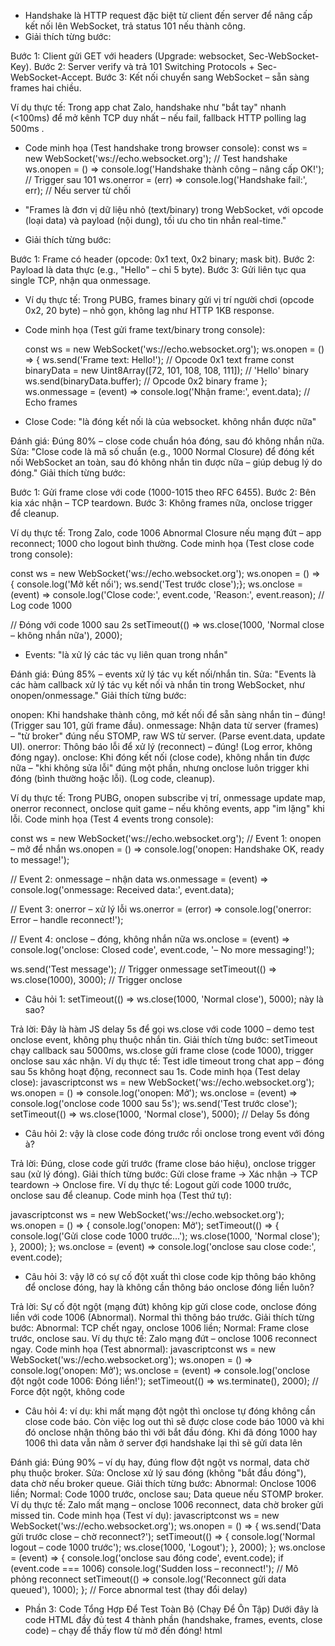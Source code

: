 - Handshake là HTTP request đặc biệt từ client đến server để nâng cấp kết nối lên WebSocket, trả status 101 nếu thành
  công.
- Giải thích từng bước:

Bước 1: Client gửi GET với headers (Upgrade: websocket, Sec-WebSocket-Key).
Bước 2: Server verify và trả 101 Switching Protocols + Sec-WebSocket-Accept.
Bước 3: Kết nối chuyển sang WebSocket – sẵn sàng frames hai chiều.

Ví dụ thực tế: Trong app chat Zalo, handshake như "bắt tay" nhanh (<100ms) để mở kênh TCP duy nhất – nếu fail, fallback
HTTP polling lag 500ms .

- Code minh họa (Test handshake trong browser console):
  const ws = new WebSocket('ws://echo.websocket.org'); // Test handshake
  ws.onopen = () => console.log('Handshake thành công – nâng cấp OK!'); // Trigger sau 101
  ws.onerror = (err) => console.log('Handshake fail:', err); // Nếu server từ chối
  
- "Frames là đơn vị dữ liệu nhỏ (text/binary) trong WebSocket, với opcode (loại data) và payload (nội dung), tối ưu cho
  tin nhắn real-time."
- Giải thích từng bước:

Bước 1: Frame có header (opcode: 0x1 text, 0x2 binary; mask bit).
Bước 2: Payload là data thực (e.g., "Hello" – chỉ 5 byte).
Bước 3: Gửi liên tục qua single TCP, nhận qua onmessage.

- Ví dụ thực tế: Trong PUBG, frames binary gửi vị trí người chơi (opcode 0x2, 20 byte) – nhỏ gọn, không lag như HTTP 1KB response.
- Code minh họa (Test gửi frame text/binary trong console):

  const ws = new WebSocket('ws://echo.websocket.org');
  ws.onopen = () => {
  ws.send('Frame text: Hello!'); // Opcode 0x1 text frame
  const binaryData = new Uint8Array([72, 101, 108, 108, 111]); // 'Hello' binary
  ws.send(binaryData.buffer); // Opcode 0x2 binary frame
  };
  ws.onmessage = (event) => console.log('Nhận frame:', event.data); // Echo frames

- Close Code: "là đóng kết nối là của websocket. không nhắn được nữa"

Đánh giá: Đúng 80% – close code chuẩn hóa đóng, sau đó không nhắn nữa.
Sửa: "Close code là mã số chuẩn (e.g., 1000 Normal Closure) để đóng kết nối WebSocket an toàn, sau đó không nhắn tin
được nữa – giúp debug lý do đóng."
Giải thích từng bước:

Bước 1: Gửi frame close với code (1000-1015 theo RFC 6455).
Bước 2: Bên kia xác nhận – TCP teardown.
Bước 3: Không frames nữa, onclose trigger để cleanup.

Ví dụ thực tế: Trong Zalo, code 1006 Abnormal Closure nếu mạng đứt – app reconnect; 1000 cho logout bình thường.
Code minh họa (Test close code trong console):

const ws = new WebSocket('ws://echo.websocket.org');
ws.onopen = () => {
console.log('Mở kết nối');
ws.send('Test trước close');};
ws.onclose = (event) => console.log('Close code:', event.code, 'Reason:', event.reason); // Log code 1000

// Đóng với code 1000 sau 2s
setTimeout(() => ws.close(1000, 'Normal close – không nhắn nữa'), 2000);

- Events: "là xử lý các tác vụ liên quan trong nhắn"

Đánh giá: Đúng 85% – events xử lý tác vụ kết nối/nhắn tin.
Sửa: "Events là các hàm callback xử lý tác vụ kết nối và nhắn tin trong WebSocket, như onopen/onmessage."
Giải thích từng bước:

onopen: Khi handshake thành công, mở kết nối để sẵn sàng nhắn tin – đúng! (Trigger sau 101, gửi frame đầu).
onmessage: Nhận data từ server (frames) – "từ broker" đúng nếu STOMP, raw WS từ server. (Parse event.data, update UI).
onerror: Thông báo lỗi để xử lý (reconnect) – đúng! (Log error, không đóng ngay).
onclose: Khi đóng kết nối (close code), không nhắn tin được nữa – "khi không sửa lỗi" đúng một phần, nhưng onclose luôn
trigger khi đóng (bình thường hoặc lỗi). (Log code, cleanup).

Ví dụ thực tế: Trong PUBG, onopen subscribe vị trí, onmessage update map, onerror reconnect, onclose quit game – nếu
không events, app "im lặng" khi lỗi.
Code minh họa (Test 4 events trong console):

const ws = new WebSocket('ws://echo.websocket.org');
// Event 1: onopen – mở để nhắn
ws.onopen = () => console.log('onopen: Handshake OK, ready to message!');

// Event 2: onmessage – nhận data
ws.onmessage = (event) => console.log('onmessage: Received data:', event.data);

// Event 3: onerror – xử lý lỗi
ws.onerror = (error) => console.log('onerror: Error – handle reconnect!');

// Event 4: onclose – đóng, không nhắn nữa
ws.onclose = (event) => console.log('onclose: Closed code', event.code, '– No more messaging!');

ws.send('Test message');  // Trigger onmessage
setTimeout(() => ws.close(1000), 3000);  // Trigger onclose

- Câu hỏi 1: setTimeout(() => ws.close(1000, 'Normal close'), 5000); này là sao?

Trả lời: Đây là hàm JS delay 5s để gọi ws.close với code 1000 – demo test onclose event, không phụ thuộc nhắn tin.
Giải thích từng bước: setTimeout chạy callback sau 5000ms, ws.close gửi frame close (code 1000), trigger onclose sau xác nhận.
Ví dụ thực tế: Test idle timeout trong chat app – đóng sau 5s không hoạt động, reconnect sau 1s.
Code minh họa (Test delay close):
javascriptconst ws = new WebSocket('ws://echo.websocket.org');
ws.onopen = () => console.log('onopen: Mở');
ws.onclose = (event) => console.log('onclose code 1000 sau 5s');
ws.send('Test trước close');
setTimeout(() => ws.close(1000, 'Normal close'), 5000);  // Delay 5s đóng

- Câu hỏi 2: vậy là close code đóng trước rồi onclose trong event với đóng à?

Trả lời: Đúng, close code gửi trước (frame close báo hiệu), onclose trigger sau (xử lý đóng).
Giải thích từng bước: Gửi close frame → Xác nhận → TCP teardown → Onclose fire.
Ví dụ thực tế: Logout gửi code 1000 trước, onclose sau để cleanup.
Code minh họa (Test thứ tự):

javascriptconst ws = new WebSocket('ws://echo.websocket.org');
ws.onopen = () => {
console.log('onopen: Mở');
setTimeout(() => {
console.log('Gửi close code 1000 trước...');
ws.close(1000, 'Normal close');
}, 2000); };
ws.onclose = (event) => console.log('onclose sau close code:', event.code);

- Câu hỏi 3: vậy lỡ có sự cố đột xuất thì close code kịp thông báo không để onclose đóng, hay là không cần thông báo onclose đóng liền luôn?

Trả lời: Sự cố đột ngột (mạng đứt) không kịp gửi close code, onclose đóng liền với code 1006 (Abnormal). Normal thì thông báo trước.
Giải thích từng bước: Abnormal: TCP chết ngay, onclose 1006 liền; Normal: Frame close trước, onclose sau.
Ví dụ thực tế: Zalo mạng đứt – onclose 1006 reconnect ngay.
Code minh họa (Test abnormal):
javascriptconst ws = new WebSocket('ws://echo.websocket.org');
ws.onopen = () => console.log('onopen: Mở');
ws.onclose = (event) => console.log('onclose đột ngột code 1006: Đóng liền!');
setTimeout(() => ws.terminate(), 2000);  // Force đột ngột, không code

- Câu hỏi 4: ví dụ: khi mất mạng đột ngột thì onclose tự đóng không cần close code báo. Còn việc log out thì sẽ được close code báo 1000 và khi đó onclose nhận thông báo thì với bắt đầu đóng. Khi đã đóng 1000 hay 1006 thì data vẫn nằm ở server đợi handshake lại thì sẽ gửi data lên

Đánh giá: Đúng 90% – ví dụ hay, đúng flow đột ngột vs normal, data chờ phụ thuộc broker.
Sửa: Onclose xử lý sau đóng (không "bắt đầu đóng"), data chờ nếu broker queue.
Giải thích từng bước: Abnormal: Onclose 1006 liền; Normal: Code 1000 trước, onclose sau; Data queue nếu STOMP broker.
Ví dụ thực tế: Zalo mất mạng – onclose 1006 reconnect, data chờ broker gửi missed tin.
Code minh họa (Test ví dụ):
javascriptconst ws = new WebSocket('ws://echo.websocket.org');
ws.onopen = () => {
ws.send('Data gửi trước close – chờ reconnect?');
setTimeout(() => {
console.log('Normal logout – code 1000 trước');
ws.close(1000, 'Logout');
}, 2000);
};
ws.onclose = (event) => {
console.log('onclose sau đóng code', event.code);
if (event.code === 1006) console.log('Sudden loss – reconnect!');
// Mô phỏng reconnect
setTimeout(() => console.log('Reconnect gửi data queued'), 1000);
};
// Force abnormal test (thay đổi delay)

- Phần 3: Code Tổng Hợp Để Test Toàn Bộ (Chạy Để Ôn Tập)
  Dưới đây là code HTML đầy đủ test 4 thành phần (handshake, frames, events, close code) – chạy để thấy flow từ mở đến đóng!
  html<!DOCTYPE html>
<html>
<body>
    <p id="log"></p>
    <script>
        const ws = new WebSocket('ws://echo.websocket.org');  // Thành phần 1: Handshake

        // Thành phần 4: Events
        ws.onopen = (event) => {  // Event 1: Sau handshake thành công
            document.getElementById('log').innerText += 'onopen: Handshake OK, mở kết nối!\n';
            ws.send('Frame text: Hello!');  // Thành phần 2: Gửi frame
        };

        ws.onmessage = (event) => {  // Event 2: Nhận frame
            document.getElementById('log').innerText += 'onmessage: Nhận frame: ' + event.data + '\n';
        };

        ws.onerror = (error) => {  // Event 3: Xử lý lỗi
            document.getElementById('log').innerText += 'onerror: Lỗi – xử lý reconnect!\n';
        };

        ws.onclose = (event) => {  // Event 4: Đóng (sau close code)
            document.getElementById('log').innerText += 'onclose: Code ' + event.code + ' – Đóng kết nối!\n';
        };

        // Thành phần 3: Test close code sau 5s
        setTimeout(() => ws.close(1000, 'Normal close'), 5000);
    </script>
</body>
</html>

